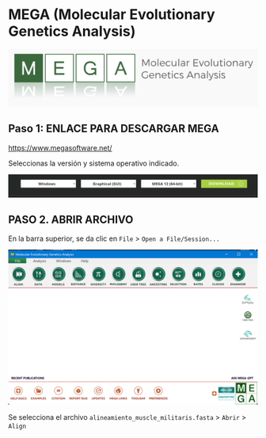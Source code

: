 
# MEGA (Molecular Evolutionary Genetics Analysis)

![Terminal con mkdir](Imagenes/M_logo.png)


## Paso 1: ENLACE PARA DESCARGAR MEGA
https://www.megasoftware.net/

Seleccionas la versión y sistema operativo indicado.

![Terminal con mkdir](Imagenes/M_0.png)

## PASO 2. ABRIR ARCHIVO 

En la barra superior, se da clic en `File` > `Open a File/Session...`



![Terminal con mkdir](Imagenes/M_1.png)

Se selecciona el archivo `alineamiento_muscle_militaris.fasta` > `Abrir` > `Align`









